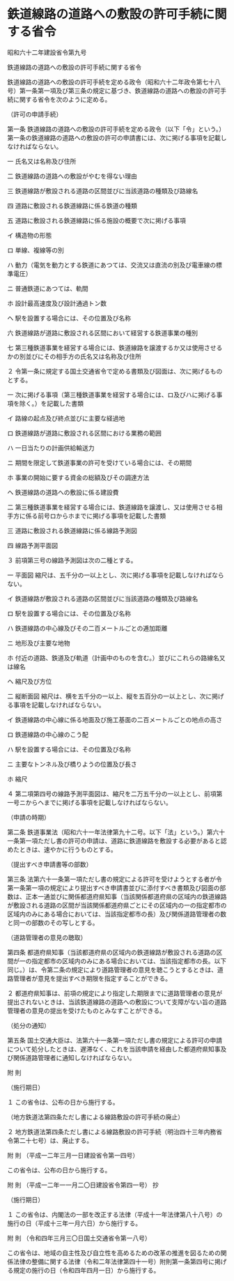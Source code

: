 # 鉄道線路の道路への敷設の許可手続に関する省令

昭和六十二年建設省令第九号

鉄道線路の道路への敷設の許可手続に関する省令

鉄道線路の道路への敷設の許可手続を定める政令（昭和六十二年政令第七十八号）第一条第一項及び第三条の規定に基づき、鉄道線路の道路への敷設の許可手続に関する省令を次のように定める。

（許可の申請手続）

第一条 鉄道線路の道路への敷設の許可手続を定める政令（以下「令」という。）第一条の鉄道線路の道路への敷設の許可の申請書には、次に掲げる事項を記載しなければならない。

一 氏名又は名称及び住所

二 鉄道線路の道路への敷設がやむを得ない理由

三 鉄道線路が敷設される道路の区間並びに当該道路の種類及び路線名

四 道路に敷設される鉄道線路に係る鉄道の種類

五 道路に敷設される鉄道線路に係る施設の概要で次に掲げる事項

イ 構造物の形態

ロ 単線、複線等の別

ハ 動力（電気を動力とする鉄道にあつては、交流又は直流の別及び電車線の標準電圧）

ニ 普通鉄道にあつては、軌間

ホ 設計最高速度及び設計通過トン数

ヘ 駅を設置する場合には、その位置及び名称

六 鉄道線路が道路に敷設される区間において経営する鉄道事業の種別

七 第三種鉄道事業を経営する場合には、鉄道線路を譲渡するか又は使用させるかの別並びにその相手方の氏名又は名称及び住所

２ 令第一条に規定する国土交通省令で定める書類及び図面は、次に掲げるものとする。

一 次に掲げる事項（第三種鉄道事業を経営する場合には、ロ及びハに掲げる事項を除く。）を記載した書類

イ 路線の起点及び終点並びに主要な経過地

ロ 鉄道線路が道路に敷設される区間における業務の範囲

ハ 一日当たりの計画供給輸送力

ニ 期間を限定して鉄道事業の許可を受けている場合には、その期間

ホ 事業の開始に要する資金の総額及びその調達方法

ヘ 鉄道線路の道路への敷設に係る建設費

二 第三種鉄道事業を経営する場合には、鉄道線路を譲渡し、又は使用させる相手方に係る前号ロからホまでに掲げる事項を記載した書類

三 道路に敷設される鉄道線路に係る線路予測図

四 線路予測平面図

３ 前項第三号の線路予測図は次の二種とする。

一 平面図 縮尺は、五千分の一以上とし、次に掲げる事項を記載しなければならない。

イ 鉄道線路が敷設される道路の区間並びに当該道路の種類及び路線名

ロ 駅を設置する場合には、その位置及び名称

ハ 鉄道線路の中心線及びその二百メートルごとの逓加距離

ニ 地形及び主要な地物

ホ 付近の道路、鉄道及び軌道（計画中のものを含む。）並びにこれらの路線名又は線名

ヘ 縮尺及び方位

二 縦断面図 縮尺は、横を五千分の一以上、縦を五百分の一以上とし、次に掲げる事項を記載しなければならない。

イ 鉄道線路の中心線に係る地面及び施工基面の二百メートルごとの地点の高さ

ロ 鉄道線路の中心線のこう配

ハ 駅を設置する場合には、その位置及び名称

ニ 主要なトンネル及び橋りようの位置及び長さ

ホ 縮尺

４ 第二項第四号の線路予測平面図は、縮尺を二万五千分の一以上とし、前項第一号ニからヘまでに掲げる事項を記載しなければならない。

（申請の時期）

第二条 鉄道事業法（昭和六十一年法律第九十二号。以下「法」という。）第六十一条第一項ただし書の許可の申請は、道路に鉄道線路を敷設する必要があると認めたときは、速やかに行うものとする。

（提出すべき申請書等の部数）

第三条 法第六十一条第一項ただし書の規定による許可を受けようとする者が令第一条第一項の規定により提出すべき申請書並びに添付すべき書類及び図面の部数は、正本一通並びに関係都道府県知事（当該関係都道府県の区域内の鉄道線路が敷設される道路の区間が当該関係都道府県ごとにその区域内の一の指定都市の区域内のみにある場合においては、当該指定都市の長）及び関係道路管理者の数と同一の部数のその写しとする。

（道路管理者の意見の聴取）

第四条 都道府県知事（当該都道府県の区域内の鉄道線路が敷設される道路の区間が一の指定都市の区域内のみにある場合においては、当該指定都市の長。以下同じ。）は、令第二条の規定により道路管理者の意見を聴こうとするときは、道路管理者が意見を提出すべき期限を指定することができる。

２ 都道府県知事は、前項の規定により指定した期限までに道路管理者の意見が提出されないときは、当該鉄道線路の道路への敷設について支障がない旨の道路管理者の意見の提出を受けたものとみなすことができる。

（処分の通知）

第五条 国土交通大臣は、法第六十一条第一項ただし書の規定による許可の申請について処分したときは、遅滞なく、これを当該申請を経由した都道府県知事及び関係道路管理者に通知しなければならない。

附 則

（施行期日）

１ この省令は、公布の日から施行する。

（地方鉄道法第四条ただし書による線路敷設の許可手続の廃止）

２ 地方鉄道法第四条ただし書による線路敷設の許可手続（明治四十三年内務省令第二十七号）は、廃止する。

附 則 （平成一二年三月一日建設省令第一四号）

この省令は、公布の日から施行する。

附 則 （平成一二年一一月二〇日建設省令第四一号） 抄

（施行期日）

１ この省令は、内閣法の一部を改正する法律（平成十一年法律第八十八号）の施行の日（平成十三年一月六日）から施行する。

附 則 （令和四年三月三〇日国土交通省令第一八号）

この省令は、地域の自主性及び自立性を高めるための改革の推進を図るための関係法律の整備に関する法律（令和二年法律第四十一号）附則第一条第四号に掲げる規定の施行の日（令和四年四月一日）から施行する。
